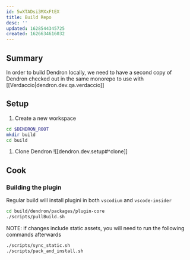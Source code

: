 ```yaml
---
id: 5wXTADsi3MXxFtEX
title: Build Repo
desc: ''
updated: 1628544345725
created: 1626634616032
---
```


## Summary

In order to build Dendron locally, we need to have a second copy of Dendron checked out in the same monorepo to use with [[Verdaccio|dendron.dev.qa.verdaccio]]

## Setup

1. Create a new workspace
```sh
cd $DENDRON_ROOT
mkdir build
cd build
```
1. Clone Dendron
![[dendron.dev.setup#^clone]]


## Cook

### Building the plugin

Regular build will install plugini in both `vscodium` and `vscode-insider`

```sh
cd build/dendron/packages/plugin-core
./scripts/pullBuild.sh 
```

NOTE: if changes include static assets, you will need to run the following commands afterwards

```sh
./scripts/sync_static.sh
./scripts/pack_and_install.sh
```

